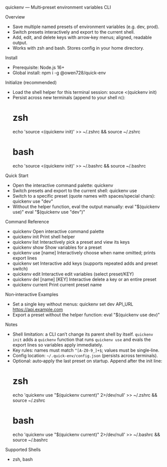 quickenv — Multi‑preset environment variables CLI

Overview
- Save multiple named presets of environment variables (e.g. dev, prod).
- Switch presets interactively and export to the current shell.
- Add, edit, and delete keys with arrow‑key menus; aligned, readable output.
- Works with zsh and bash. Stores config in your home directory.

Install
- Prerequisite: Node.js 16+
- Global install:
  npm i -g @owen728/quick-env

Initialize (recommended)
- Load the shell helper for this terminal session:
  source <(quickenv init)
- Persist across new terminals (append to your shell rc):
  # zsh
  echo 'source <(quickenv init)' >> ~/.zshrc && source ~/.zshrc
  # bash
  echo 'source <(quickenv init)' >> ~/.bashrc && source ~/.bashrc

Quick Start
- Open the interactive command palette:
  quickenv
- Switch presets and export to the current shell:
  quickenv use
- Switch to a specific preset (quote names with spaces/special chars):
  quickenv use "dev"
- Without the helper function, eval the output manually:
  eval "$(quickenv use)"
  eval "$(quickenv use \"dev\")"

Command Reference
- quickenv                Open interactive command palette
- quickenv init           Print shell helper
- quickenv list           Interactively pick a preset and view its keys
- quickenv show <name>    Show variables for a preset
- quickenv use [name]     Interactively choose when name omitted; prints export lines
- quickenv set            Interactive add keys (supports repeated adds and preset switch)
- quickenv edit           Interactive edit variables (select preset/KEY)
- quickenv del [name] [KEY] Interactive delete a key or an entire preset
- quickenv current        Print current preset name

Non‑interactive Examples
- Set a single key without menus:
  quickenv set dev API_URL https://api.example.com
- Export a preset without the helper function:
  eval "$(quickenv use dev)"

Notes
- Shell limitation: a CLI can’t change its parent shell by itself. `quickenv init` adds a `quickenv` function that runs `quickenv use` and evals the export lines so variables apply immediately.
- Key rules: names must match `^[A-Z0-9_]+$`; values must be single‑line.
- Config location: `~/.quick-env/config.json` (persists across terminals).
- Optional: auto‑apply the last preset on startup. Append after the init line:
  # zsh
  echo 'quickenv use "$(quickenv current)" 2>/dev/null' >> ~/.zshrc && source ~/.zshrc
  # bash
  echo 'quickenv use "$(quickenv current)" 2>/dev/null' >> ~/.bashrc && source ~/.bashrc

Supported Shells
- zsh, bash
